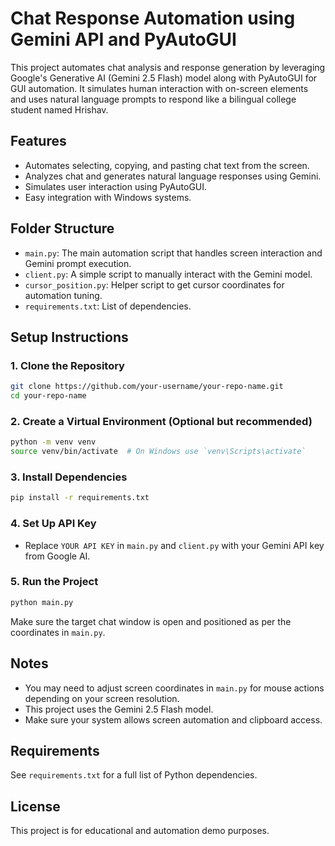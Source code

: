 # Chat Response Automation using Gemini API and PyAutoGUI

This project automates chat analysis and response generation by leveraging Google's Generative AI (Gemini 2.5 Flash) model along with PyAutoGUI for GUI automation. It simulates human interaction with on-screen elements and uses natural language prompts to respond like a bilingual college student named Hrishav.

## Features

- Automates selecting, copying, and pasting chat text from the screen.
- Analyzes chat and generates natural language responses using Gemini.
- Simulates user interaction using PyAutoGUI.
- Easy integration with Windows systems.

## Folder Structure

- `main.py`: The main automation script that handles screen interaction and Gemini prompt execution.
- `client.py`: A simple script to manually interact with the Gemini model.
- `cursor_position.py`: Helper script to get cursor coordinates for automation tuning.
- `requirements.txt`: List of dependencies.

## Setup Instructions

### 1. Clone the Repository

```bash
git clone https://github.com/your-username/your-repo-name.git
cd your-repo-name
```

### 2. Create a Virtual Environment (Optional but recommended)

```bash
python -m venv venv
source venv/bin/activate  # On Windows use `venv\Scripts\activate`
```

### 3. Install Dependencies

```bash
pip install -r requirements.txt
```

### 4. Set Up API Key

- Replace `YOUR API KEY` in `main.py` and `client.py` with your Gemini API key from Google AI.

### 5. Run the Project

```bash
python main.py
```

Make sure the target chat window is open and positioned as per the coordinates in `main.py`.

## Notes

- You may need to adjust screen coordinates in `main.py` for mouse actions depending on your screen resolution.
- This project uses the Gemini 2.5 Flash model.
- Make sure your system allows screen automation and clipboard access.

## Requirements

See `requirements.txt` for a full list of Python dependencies.

## License

This project is for educational and automation demo purposes.
